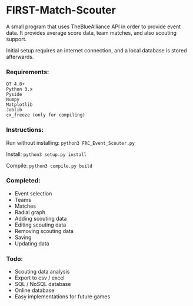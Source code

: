 # FIRST-Match-Scouter

A small program that uses TheBlueAlliance API in order to provide event data. 
It provides average score data, team matches, and also scouting support.

Initial setup requires an internet connection, and a local database is stored afterwards.

### Requirements:

    QT 4.8+
    Python 3.x
    Pyside
    Numpy
    Matplotlib
    Joblib
    cx_freeze (only for compiling)
    
### Instructions:

   Run without installing: `python3 FRC_Event_Scouter.py`

   Install: `python3 setup.py install`

   Compile: `python3 compile.py build`


### Completed:

- Event selection
- Teams
- Matches
- Radial graph
- Adding scouting data
- Editing scouting data
- Removing scouting data
- Saving
- Updating data
    
### Todo:
    
- Scouting data analysis
- Export to csv / excel
- SQL / NoSQL database
- Online database
- Easy implementations for future games
    
    


    
  

